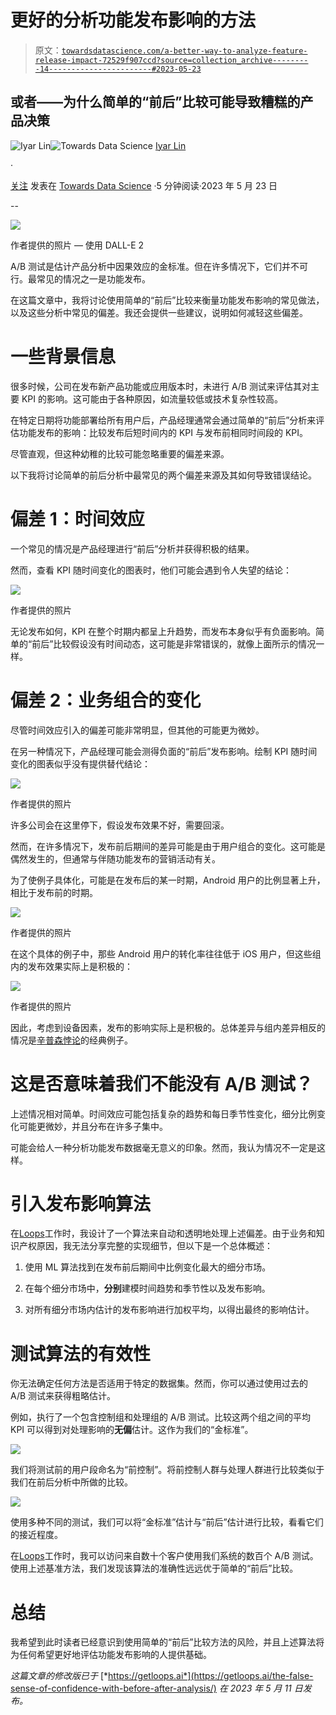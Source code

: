 # 更好的分析功能发布影响的方法

> 原文：[`towardsdatascience.com/a-better-way-to-analyze-feature-release-impact-72529f907ccd?source=collection_archive---------14-----------------------#2023-05-23`](https://towardsdatascience.com/a-better-way-to-analyze-feature-release-impact-72529f907ccd?source=collection_archive---------14-----------------------#2023-05-23)

## 或者——为什么简单的“前后”比较可能导致糟糕的产品决策

[](https://iyarlin.medium.com/?source=post_page-----72529f907ccd--------------------------------)![Iyar Lin](https://iyarlin.medium.com/?source=post_page-----72529f907ccd--------------------------------)[](https://towardsdatascience.com/?source=post_page-----72529f907ccd--------------------------------)![Towards Data Science](https://towardsdatascience.com/?source=post_page-----72529f907ccd--------------------------------) [Iyar Lin](https://iyarlin.medium.com/?source=post_page-----72529f907ccd--------------------------------)

·

[关注](https://medium.com/m/signin?actionUrl=https%3A%2F%2Fmedium.com%2F_%2Fsubscribe%2Fuser%2F407629a566a2&operation=register&redirect=https%3A%2F%2Ftowardsdatascience.com%2Fa-better-way-to-analyze-feature-release-impact-72529f907ccd&user=Iyar+Lin&userId=407629a566a2&source=post_page-407629a566a2----72529f907ccd---------------------post_header-----------) 发表在 [Towards Data Science](https://towardsdatascience.com/?source=post_page-----72529f907ccd--------------------------------) ·5 分钟阅读·2023 年 5 月 23 日[](https://medium.com/m/signin?actionUrl=https%3A%2F%2Fmedium.com%2F_%2Fvote%2Ftowards-data-science%2F72529f907ccd&operation=register&redirect=https%3A%2F%2Ftowardsdatascience.com%2Fa-better-way-to-analyze-feature-release-impact-72529f907ccd&user=Iyar+Lin&userId=407629a566a2&source=-----72529f907ccd---------------------clap_footer-----------)

--

[](https://medium.com/m/signin?actionUrl=https%3A%2F%2Fmedium.com%2F_%2Fbookmark%2Fp%2F72529f907ccd&operation=register&redirect=https%3A%2F%2Ftowardsdatascience.com%2Fa-better-way-to-analyze-feature-release-impact-72529f907ccd&source=-----72529f907ccd---------------------bookmark_footer-----------)![](img/08a70e75fe0b546a969513b89e5fec07.png)

作者提供的照片 — 使用 DALL-E 2

A/B 测试是估计产品分析中因果效应的金标准。但在许多情况下，它们并不可行。最常见的情况之一是功能发布。

在这篇文章中，我将讨论使用简单的“前后”比较来衡量功能发布影响的常见做法，以及这些分析中常见的偏差。我还会提供一些建议，说明如何减轻这些偏差。

# 一些背景信息

很多时候，公司在发布新产品功能或应用版本时，未进行 A/B 测试来评估其对主要 KPI 的影响。这可能由于各种原因，如流量较低或技术复杂性较高。

在特定日期将功能部署给所有用户后，产品经理通常会通过简单的“前后”分析来评估功能发布的影响：比较发布后短时间内的 KPI 与发布前相同时间段的 KPI。

尽管直观，但这种幼稚的比较可能忽略重要的偏差来源。

以下我将讨论简单的前后分析中最常见的两个偏差来源及其如何导致错误结论。

# 偏差 1：时间效应

一个常见的情况是产品经理进行“前后”分析并获得积极的结果。

然而，查看 KPI 随时间变化的图表时，他们可能会遇到令人失望的结论：

![](img/4f504fa35e1a335701a9a4b899a4455d.png)

作者提供的照片

无论发布如何，KPI 在整个时期内都呈上升趋势，而发布本身似乎有负面影响。简单的“前后”比较假设没有时间动态，这可能是非常错误的，就像上面所示的情况一样。

# 偏差 2：业务组合的变化

尽管时间效应引入的偏差可能非常明显，但其他的可能更为微妙。

在另一种情况下，产品经理可能会测得负面的“前后”发布影响。绘制 KPI 随时间变化的图表似乎没有提供替代结论：

![](img/28e1e54781c8fd1da2059181720d3f98.png)

作者提供的照片

许多公司会在这里停下，假设发布效果不好，需要回滚。

然而，在许多情况下，发布前后期间的差异可能是由于用户组合的变化。这可能是偶然发生的，但通常与伴随功能发布的营销活动有关。

为了使例子具体化，可能是在发布后的某一时期，Android 用户的比例显著上升，相比于发布前的时期。

![](img/ad6d4feac55c91350567f86977b626c0.png)

作者提供的照片

在这个具体的例子中，那些 Android 用户的转化率往往低于 iOS 用户，但这些组内的发布效果实际上是积极的：

![](img/44d14fc92e4f1cf5bd6fadce65076b27.png)

作者提供的照片

因此，考虑到设备因素，发布的影响实际上是积极的。总体差异与组内差异相反的情况是[辛普森悖论](https://en.wikipedia.org/wiki/Simpson%27s_paradox)的经典例子。

# 这是否意味着我们不能没有 A/B 测试？

上述情况相对简单。时间效应可能包括复杂的趋势和每日季节性变化，细分比例变化可能更微妙，并且分布在许多子集中。

可能会给人一种分析功能发布数据毫无意义的印象。然而，我认为情况不一定是这样。

# 引入发布影响算法

在[Loops](https://getloops.ai/)工作时，我设计了一个算法来自动和透明地处理上述偏差。由于业务和知识产权原因，我无法分享完整的实现细节，但以下是一个总体概述：

1.  使用 ML 算法找到在发布前后期间中比例变化最大的细分市场。

1.  在每个细分市场中，**分别**建模时间趋势和季节性以及发布影响。

1.  对所有细分市场内估计的发布影响进行加权平均，以得出最终的影响估计。

# 测试算法的有效性

你无法确定任何方法是否适用于特定的数据集。然而，你可以通过使用过去的 A/B 测试来获得粗略估计。

例如，执行了一个包含控制组和处理组的 A/B 测试。比较这两个组之间的平均 KPI 可以得到对处理影响的**无偏**估计。这作为我们的“金标准”。

![](img/c16b8fc1c0b37c156f383cba31d35036.png)

我们将测试前的用户段命名为“前控制”。将前控制人群与处理人群进行比较类似于我们在前后分析中所做的比较。

![](img/3f66d6c48a3189ed4a608e5e1ac3c140.png)

使用多种不同的测试，我们可以将“金标准”估计与“前后”估计进行比较，看看它们的接近程度。

在[Loops](https://getloops.ai/)工作时，我可以访问来自数十个客户使用我们系统的数百个 A/B 测试。使用上述基准方法，我们发现该算法的准确性远远优于简单的“前后”比较。

# 总结

我希望到此时读者已经意识到使用简单的“前后”比较方法的风险，并且上述算法将为任何希望更好地评估功能发布影响的人提供基础。

*这篇文章的修改版已于* [*https://getloops.ai*](https://getloops.ai/the-false-sense-of-confidence-with-before-after-analysis/) *在 2023 年 5 月 11 日发布。*
